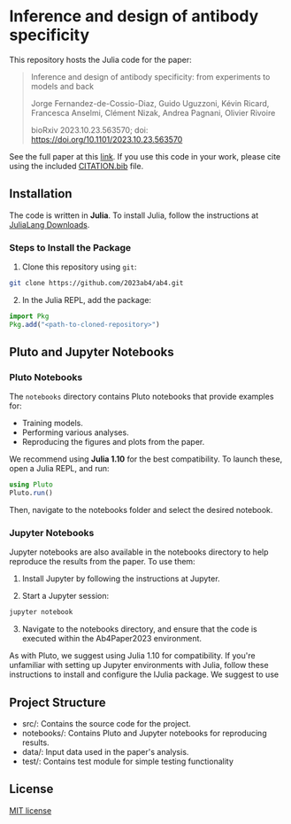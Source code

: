 # Inference and design of antibody specificity

This repository hosts the Julia code for the paper:

> Inference and design of antibody specificity: from experiments to models and back
> 
> Jorge Fernandez-de-Cossio-Diaz, Guido Uguzzoni, Kévin Ricard, Francesca Anselmi, Clément Nizak, Andrea Pagnani, Olivier Rivoire
> 
> bioRxiv 2023.10.23.563570; doi: https://doi.org/10.1101/2023.10.23.563570

See the full paper at this [link](https://www.biorxiv.org/content/10.1101/2023.10.23.563570). If you use this code in your work, please cite using the included [CITATION.bib](https://github.com/2023ab4/ab4/blob/main/CITATION.bib) file.

## Installation

The code is written in **Julia**. To install Julia, follow the instructions at [JuliaLang Downloads](https://julialang.org/downloads/).

### Steps to Install the Package

1. Clone this repository using `git`:

```bash
git clone https://github.com/2023ab4/ab4.git
```

2. In the Julia REPL, add the package:

```julia
import Pkg
Pkg.add("<path-to-cloned-repository>")
```

## Pluto and Jupyter Notebooks

### Pluto Notebooks

The `notebooks` directory contains Pluto notebooks that provide examples for:

- Training models.
- Performing various analyses.
- Reproducing the figures and plots from the paper.

We recommend using **Julia 1.10** for the best compatibility. To launch these, open a Julia REPL, and run:

```julia
using Pluto
Pluto.run()
```

Then, navigate to the notebooks folder and select the desired notebook.

### Jupyter Notebooks
Jupyter notebooks are also available in the notebooks directory to help reproduce the results from the paper. To use them:

1. Install Jupyter by following the instructions at Jupyter.

2. Start a Jupyter session:

```bash
jupyter notebook
```
3. Navigate to the notebooks directory, and ensure that the code is executed within the Ab4Paper2023 environment.

As with Pluto, we suggest using Julia 1.10 for compatibility.
If you're unfamiliar with setting up Jupyter environments with Julia, follow these instructions to install and configure the IJulia package.
We suggest to use 

## Project Structure
- src/: Contains the source code for the project.
- notebooks/: Contains Pluto and Jupyter notebooks for reproducing results.
- data/: Input data used in the paper's analysis. 
- test/: Contains test module for simple testing functionality


## License
[MIT license](LICENSE)
